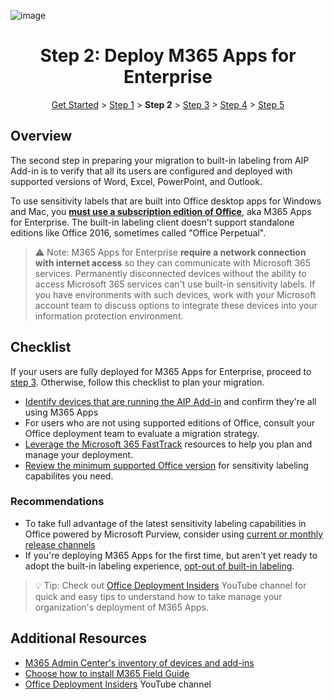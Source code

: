 ![image](https://user-images.githubusercontent.com/43501191/195112156-234a418b-a2ed-4f4a-a41a-700ec7617b4c.png)

<h1 align="center">Step 2: Deploy M365 Apps for Enterprise</h1>

<p align="center">
<a href="../AIP2MIP/GetStarted.md">Get Started</a> > <a href="../AIP2MIP/AIP2MIPStep1.md">Step 1</a> > <b>Step 2</b>  > <a href="../AIP2MIP/AIP2MIPStep3.md">Step 3</a>  > <a href="../AIP2MIP/AIP2MIPStep4.md">Step 4</a> > <a href="../AIP2MIP/AIP2MIPStep5.md">Step 5</a>
</p>




## Overview
The second step in preparing your migration to built-in labeling from AIP Add-in is to verify that all its users are configured and deployed with supported versions of Word, Excel, PowerPoint, and Outlook.

To use sensitivity labels that are built into Office desktop apps for Windows and Mac, you [**must use a subscription edition of Office**](https://learn.microsoft.com/en-us/microsoft-365/compliance/sensitivity-labels-office-apps#labeling-client-for-desktop-apps), aka M365 Apps for Enterprise. The built-in labeling client doesn't support standalone editions like Office 2016, sometimes called "Office Perpetual".

> ⚠️ Note: M365 Apps for Enterprise **require a network connection with internet access** so they can communicate with Microsoft 365 services. Permanently disconnected devices without the ability to access Microsoft 365 services can't use built-in sensitivity labels. If you have environments with such devices, work with your Microsoft account team to discuss options to integrate these devices into your information protection environment.


## Checklist
If your users are fully deployed for M365 Apps for Enterprise, proceed to [step 3](AIP2MIPStep3.md). Otherwise, follow this checklist to plan your migration.

- [Identify devices that are running the AIP Add-in](https://learn.microsoft.com/en-us/deployoffice/admincenter/inventory) and confirm they're all using M365 Apps
- For users who are not using supported editions of Office, consult your Office deployment team to evaluate a migration strategy. 
- [Leverage the Microsoft 365 FastTrack](https://learn.microsoft.com/en-us/fasttrack/introduction) resources to help you plan and manage your deployment.
- [Review the minimum supported Office version](https://learn.microsoft.com/en-us/microsoft-365/compliance/sensitivity-labels-office-apps?view=o365-worldwide#sensitivity-label-capabilities-in-word-excel-and-powerpoint) for sensitivity labeling capabilites you need.

### Recommendations
- To take full advantage of the latest sensitivity labeling capabilities in Office powered by Microsoft Purview, consider using [current or monthly release channels](https://learn.microsoft.com/en-us/deployoffice/overview-update-channels#comparison-of-the-update-channels-for-microsoft-365-apps)
- If you're deploying M365 Apps for the first time, but aren't yet ready to adopt the built-in labeling experience, [opt-out of built-in labeling](https://aka.ms/AIP2MIP/HowTo/OptOut). 

> 💡 Tip: Check out [Office Deployment Insiders](https://www.youtube.com/c/OfficeDeploymentInsiders) YouTube channel for quick and easy tips to understand how to take manage your organization's deployment of M365 Apps.

## Additional Resources
- [M365 Admin Center's inventory of devices and add-ins](https://learn.microsoft.com/en-us/deployoffice/admincenter/inventory)
- [Choose how to install M365 Field Guide](https://learn.microsoft.com/en-us/deployoffice/fieldnotes/install-options)
- [Office Deployment Insiders](https://www.youtube.com/c/OfficeDeploymentInsiders) YouTube channel
